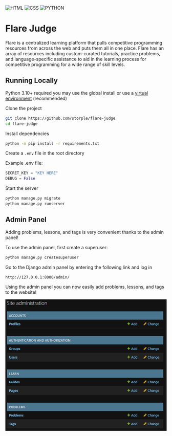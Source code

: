 ![HTML](https://img.shields.io/badge/html-F55600?style=for-the-badge&logo=HTML5&logoColor=white)
![CSS](https://img.shields.io/badge/css-1572B6?style=for-the-badge&logo=CSS3&logoColor=white)
![PYTHON](https://img.shields.io/badge/python-0000CC?style=for-the-badge&logo=Python&logoColor=white)


# Flare Judge
Flare is a centralized learning platform that pulls competitive programming resources from across the web and puts them all in one place. Flare has an array of resources including custom-curated tutorials, practice problems, and language-specific assistance to aid in the learning process for competitive programming for a wide range of skill levels.

## Running Locally
Python 3.10+ required
you may use the global install or use a [virtual environment](https://docs.python.org/3/tutorial/venv.html#creating-virtual-environments) (recommended)

Clone the project
```bash
git clone https://github.com/storple/flare-judge
cd flare-judge
```

Install dependencies
```bash
python -m pip install -r requirements.txt
```
Create a ```.env``` file in the root directory

Example .env file:
```python
SECRET_KEY = "KEY HERE"
DEBUG = False
```

Start the server

```bash
python manage.py migrate
python manage.py runserver
```

## Admin Panel
Adding problems, lessons, and tags is very convenient thanks to the admin panel!

To use the admin panel, first create a superuser:

```bash
python manage.py createsuperuser
```

Go to the Django admin panel by entering the following link and log in

```
http://127.0.0.1:8000/admin/
```

Using the admin panel you can now easily add problems, lessons, and tags to the website!

![Django Admin Panel](/screenshots/django_admin_panel.png?raw=true)

